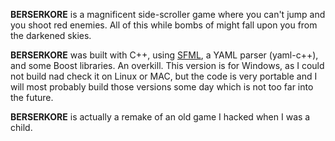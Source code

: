 **BERSERKORE** is a magnificent side-scroller game where you can't jump
and you shoot red enemies. All of this while bombs of might fall upon
you from the darkened skies.

**BERSERKORE** was built with C++, using [SFML](http://sfml-dev.org/), a YAML parser (yaml-c++),
and some Boost libraries. An overkill. This version is for Windows, as I
could not build nad check it on Linux or MAC, but the code is very portable and
I will most probably build those versions some day which is not too far into the future.

**BERSERKORE** is actually a remake of an old game I hacked when I was a child.
